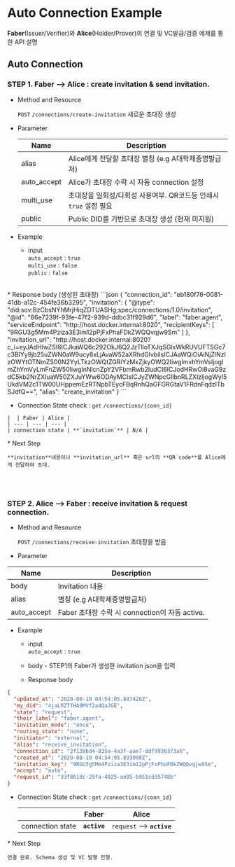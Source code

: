 Auto Connection Example
================

**Faber**(Issuer/Verifier)와 **Alice**(Holder/Prover)의 연결 및 VC발급/검증 예제를 통한 API 설명
<br>

## Auto Connection

### STEP 1. Faber --> Alice : create invitation & send invitation.


* Method and Resource

    `POST` `/connections​/create-invitation` 새로운 초대장 생성
<p></p>

* Parameter

     Name | Description 
     --- | --- 
     alias | Alice에게 전달할 초대장 별칭 (e.g A대학제증명발급처)
     auto_accept | Alice가 초대장 수락 시 자동 connection 설정
     multi_use | 초대장을 일회성/다회성 사용여부. QR코드등 인쇄시 `true` 설정 필요
     public | Public DID를 기반으로 초대장 생성 (현재 미지원)

<p></p>

* Example 

    * input <br>
    `auto_accept` : `true`<br>
    `multi_use` : `false`<br>
    `public` : `false`<br>
<br>
    * Response body (생성된 초대장)
```json
{
  "connection_id": "eb180f76-0081-41db-a12c-454fe36b3295",
  "invitation": {
    "@type": "did:sov:BzCbsNYhMrjHiqZDTUASHg;spec/connections/1.0/invitation",
    "@id": "66e7239f-93fe-47f2-939d-ddbc31f929d6",
    "label": "faber.agent",
    "serviceEndpoint": "http://host.docker.internal:8020",
    "recipientKeys": [
      "9RGU3g5Mm4Pziza3E3im12pPjFxPhaFDkZWQQvqjw9Sm"
    ]
  },
  "invitation_url": "http://host.docker.internal:8020?c_i=eyJAdHlwZSI6ICJkaWQ6c292OkJ6Q2JzTlloTXJqSGlxWkRUVUFTSGc7c3BlYy9jb25uZWN0aW9ucy8xLjAvaW52aXRhdGlvbiIsICJAaWQiOiAiNjZlNzIzOWYtOTNmZS00N2YyLTkzOWQtZGRiYzMxZjkyOWQ2IiwgImxhYmVsIjogImZhYmVyLmFnZW50IiwgInNlcnZpY2VFbmRwb2ludCI6ICJodHRwOi8vaG9zdC5kb2NrZXIuaW50ZXJuYWw6ODAyMCIsICJyZWNpcGllbnRLZXlzIjogWyI5UkdVM2c1TW00UHppemEzRTNpbTEycFBqRnhQaGFGRGtaV1FRdnFqdzlTbSJdfQ==",
  "alias": "create_invitation"
}
```
    
   * Connection State check : `get` `/connections​/{conn_id}`
   
    |  | Faber | Alice |
    | --- | --- | --- |
    | connection state | **`invitation`** | N/A |
  

<p></p>
* Next Step
    
    **invitation**내용이나 **invitation_url** 혹은 url의 **QR code**를 Alice에게 전달하여 초대.


<br>
<br>

### STEP 2. Alice --> Faber : receive invitation & request connection.

* Method and Resource

    `POST` `/connections/receive-invitation` 초대장을 받음

* Parameter

 Name | Description 
 --- | --- 
 body | Invitation 내용
 alias | 별칭 (e.g A대학제증명발급처) 
 auto_accept | Faber 초대장 수락 시 connection이 자동 active.
 

* Example

    * input <br>
    `auto_accept` : `true`<br>
    
    * body - STEP1의 Faber가 생성한 invitation json을 입력

    * Response body

```json
{
  "updated_at": "2020-08-19 04:54:05.847426Z",
  "my_did": "4jaLRZTfHA9MVf2a4QaJGE",
  "state": "request",
  "their_label": "faber.agent",
  "invitation_mode": "once",
  "routing_state": "none",
  "initiator": "external",
  "alias": "receive_invitation",
  "connection_id": "2f139bd4-835a-4a3f-aae7-ddf9936373a6",
  "created_at": "2020-08-19 04:54:05.833098Z",
  "invitation_key": "9RGU3g5Mm4Pziza3E3im12pPjFxPhaFDkZWQQvqjw9Sm",
  "accept": "auto",
  "request_id": "33f861dc-29fa-4025-ae95-b951cd35748b"
}
```


* Connection State check : `get` `/connections​/{conn_id}`

     |  | Faber | Alice |
     | --- | --- | --- |
     | connection state | **`active`** | `request` --> **`active`** |
  
<p></p>
* Next Step

    연결 완료. Schema 생성 및 VC 발행 진행.
